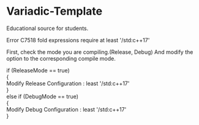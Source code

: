 # Variadic-Template
Educational source for students.

Error C7518 fold expressions require at least '/std:c++17'

First, check the mode you are compiling.(Release, Debug)
And modify the option to the corresponding compile mode.

if (ReleaseMode == true)  
{  
    Modify Release Configuration : least '/std:c++17'  
}  
else if (DebugMode == true)  
{  
    Modify Debug Configuration : least '/std:c++17'  
}  
